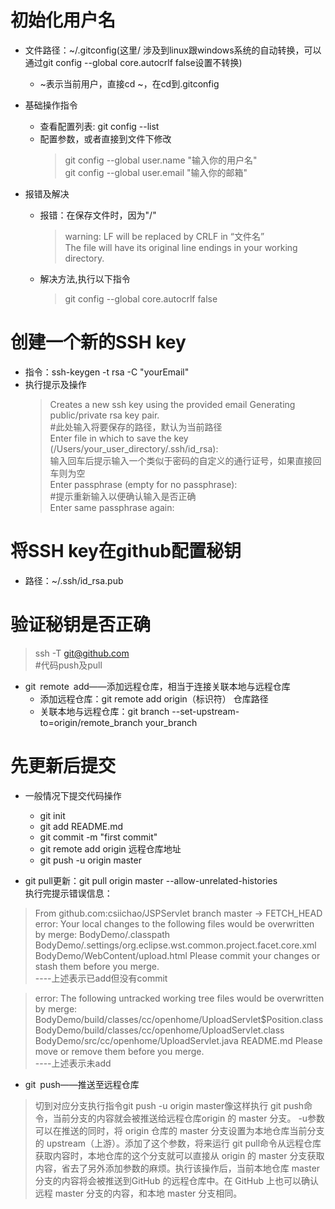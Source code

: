 # 初始化用户名
- 文件路径：~/.gitconfig(这里/ 涉及到linux跟windows系统的自动转换，可以通过git config --global core.autocrlf false设置不转换)
	- ~表示当前用户，直接cd ~，在cd到.gitconfig
- 基础操作指令
	- 查看配置列表: git config --list
	- 配置参数，或者直接到文件下修改 
	  > git config --global user.name "输入你的用户名"	  
	  > git config --global user.email "输入你的邮箱"

- 报错及解决
	- 报错：在保存文件时，因为"/"
		> warning: LF will be replaced by CRLF in “文件名”  
		> The file will have its original line endings in your working directory. 
	- 解决方法,执行以下指令   
		> git config --global core.autocrlf false
# 创建一个新的SSH key
- 指令：ssh-keygen -t rsa -C "yourEmail"
- 执行提示及操作
	> Creates a new ssh key using the provided email Generating public/private rsa key pair.  
	#此处输入将要保存的路径，默认为当前路径  
	Enter file in which to save the key (/Users/your_user_directory/.ssh/id_rsa):<press enter>  
	输入回车后提示输入一个类似于密码的自定义的通行证号，如果直接回车则为空  
	Enter passphrase (empty for no passphrase):<enter a passphrase>  
	#提示重新输入以便确认输入是否正确  
	> Enter same passphrase again:<enter passphrase again> 
# 将SSH key在github配置秘钥  
- 路径：~/.ssh/id_rsa.pub
# 验证秘钥是否正确 
> ssh -T git@github.com  
#代码push及pull	
- git remote add——添加远程仓库，相当于连接关联本地与远程仓库  
	- 添加远程仓库：git remote add origin（标识符） 仓库路径
	- 关联本地与远程仓库：git branch --set-upstream-to=origin/remote_branch  your_branch
# 先更新后提交
- 一般情况下提交代码操作
	- git init
	- git add README.md
	- git commit -m "first commit"
	- git remote add origin 远程仓库地址
	- git push -u origin master

- git pull更新：git pull origin master --allow-unrelated-histories  
执行完提示错误信息：  
> From github.com:csiichao/JSPServlet
branch            master     -> FETCH_HEAD
error: Your local changes to the following files would be overwritten by merge:
BodyDemo/.classpath
BodyDemo/.settings/org.eclipse.wst.common.project.facet.core.xml
BodyDemo/WebContent/upload.html
> Please commit your changes or stash them before you merge.  
----上述表示已add但没有commit

> error: The following untracked working tree files would be overwritten by merge:
BodyDemo/build/classes/cc/openhome/UploadServlet$Position.class
BodyDemo/build/classes/cc/openhome/UploadServlet.class
BodyDemo/src/cc/openhome/UploadServlet.java
README.md
> Please move or remove them before you merge.  
----上述表示未add   

- git push——推送至远程仓库  
> 切到对应分支执行指令git push -u origin master像这样执行 git push命令，当前分支的内容就会被推送给远程仓库origin 的 master 分支。 -u参数可以在推送的同时，将 origin 仓库的 master 分支设置为本地仓库当前分支的 upstream（上游）。添加了这个参数，将来运行 git pull命令从远程仓库获取内容时，本地仓库的这个分支就可以直接从 origin 的 master 分支获取内容，省去了另外添加参数的麻烦。执行该操作后，当前本地仓库 master 分支的内容将会被推送到GitHub 的远程仓库中。在 GitHub 上也可以确认远程 master 分支的内容，和本地 master 分支相同。
	
